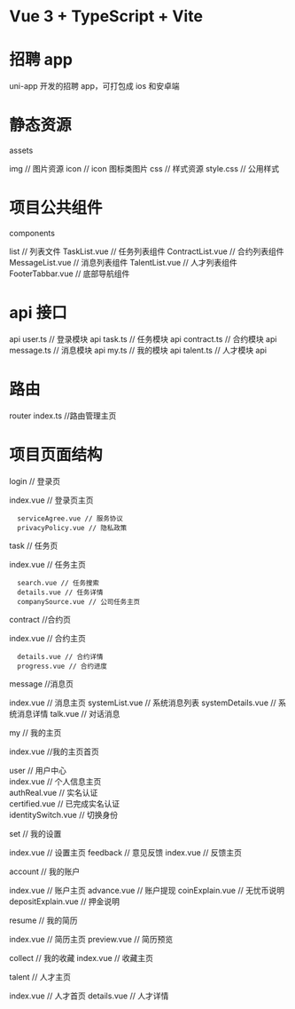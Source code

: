# Vue 3 + TypeScript + Vite

# 招聘 app

uni-app 开发的招聘 app，可打包成 ios 和安卓端

# 静态资源

assets

img // 图片资源
icon // icon 图标类图片
css // 样式资源
style.css // 公用样式

# 项目公共组件

components

list // 列表文件
TaskList.vue // 任务列表组件
ContractList.vue // 合约列表组件
MessageList.vue // 消息列表组件
TalentList.vue // 人才列表组件
FooterTabbar.vue // 底部导航组件

# api 接口

api
user.ts // 登录模块 api
task.ts // 任务模块 api
contract.ts // 合约模块 api
message.ts // 消息模块 api
my.ts // 我的模块 api
talent.ts // 人才模块 api

# 路由

router
index.ts //路由管理主页

# 项目页面结构

login  // 登录页  


index.vue // 登录页主页  

      serviceAgree.vue // 服务协议
      privacyPolicy.vue // 隐私政策

task  // 任务页  

index.vue // 任务主页  

      search.vue // 任务搜索
      details.vue // 任务详情
      companySource.vue // 公司任务主页

contract //合约页  

index.vue // 合约主页  

      details.vue // 合约详情
      progress.vue // 合约进度

message  //消息页  

index.vue // 消息主页
      systemList.vue // 系统消息列表
      systemDetails.vue // 系统消息详情
      talk.vue // 对话消息

my // 我的主页  

index.vue //我的主页首页  

   user // 用户中心  
        index.vue // 个人信息主页  
        authReal.vue // 实名认证  
        certified.vue // 已完成实名认证  
        identitySwitch.vue // 切换身份  

set // 我的设置

index.vue // 设置主页
      feedback // 意见反馈
      index.vue // 反馈主页

account // 我的账户

index.vue // 账户主页
      advance.vue // 账户提现
      coinExplain.vue // 无忧币说明
      depositExplain.vue // 押金说明

resume // 我的简历

index.vue // 简历主页
      preview.vue // 简历预览

collect // 我的收藏
index.vue // 收藏主页

talent  // 人才主页

index.vue // 人才首页
      details.vue // 人才详情
